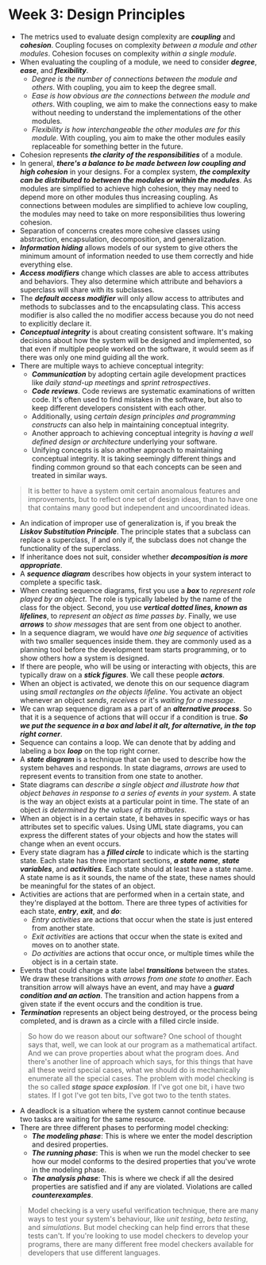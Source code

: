 # Week 3: Design Principles

- The metrics used to evaluate design complexity are ***coupling*** and ***cohesion***. Coupling focuses on complexity *between a module and other modules*. Cohesion focuses on complexity *within a single module*.
- When evaluating the coupling of a module, we need to consider ***degree***, ***ease***, and ***flexibility***.
  - *Degree is the number of connections between the module and others*. With coupling, you aim to keep the degree small.
  - *Ease is how obvious are the connections between the module and others*. With coupling, we aim to make the connections easy to make without needing to understand the implementations of the other modules.
  - *Flexibility is how interchangeable the other modules are for this module*. With coupling, you aim to make the other modules easily replaceable for something better in the future.
- Cohesion represents ***the clarity of the responsibilities*** of a module.
- In general, ***there's a balance to be made between low coupling and high cohesion*** in your designs. For a complex system, ***the complexity can be distributed to between the modules or within the modules***. As modules are simplified to achieve high cohesion, they may need to depend more on other modules thus increasing coupling. As connections between modules are simplified to achieve low coupling, the modules may need to take on more responsibilities thus lowering cohesion.
- Separation of concerns creates more cohesive classes using abstraction, encapsulation, decomposition, and generalization.
- ***Information hiding*** allows models of our system to give others the minimum amount of information needed to use them correctly and hide everything else.
- ***Access modifiers*** change which classes are able to access attributes and behaviors. They also determine which attribute and behaviors a superclass will share with its subclasses.
- The ***default access modifier*** will only allow access to attributes and methods to subclasses and to the encapsulating class. This access modifier is also called the no modifier access because you do not need to explicitly declare it.
- ***Conceptual integrity*** is about creating consistent software. It's making decisions about how the system will be designed and implemented, so that even if multiple people worked on the software, it would seem as if there was only one mind guiding all the work.
- There are multiple ways to achieve conceptual integrity:
  - ***Communication*** by adopting certain agile development practices like *daily stand-up meetings* and *sprint retrospectives*.
  - ***Code reviews***. Code reviews are systematic examinations of written code. It's often used to find mistakes in the software, but also to keep different developers consistent with each other.
  - Additionally, using *certain design principles and programming constructs* can also help in maintaining conceptual integrity.
  - Another approach to achieving conceptual integrity is *having a well defined design or architecture* underlying your software.
  - Unifying concepts is also another approach to maintaining conceptual integrity. It is taking seemingly different things and finding common ground so that each concepts can be seen and treated in similar ways.

> It is better to have a system omit certain anomalous features and improvements, but to reflect one set of design ideas, than to have one that contains many good but independent and uncoordinated ideas.

- An indication of improper use of generalization is, if you break the ***Liskov Substitution Principle***. The principle states that a subclass can replace a superclass, if and only if, the subclass does not change the functionality of the superclass.
- If inheritance does not suit, consider whether ***decomposition is more appropriate***.
- A ***sequence diagram*** describes how objects in your system interact to complete a specific task.
- When creating sequence diagrams, first you use a ***box*** to *represent role played by an object*. The role is typically labeled by the name of the class for the object. Second, you use ***vertical dotted lines, known as lifelines***, to *represent an object as time passes by*. Finally, we use ***arrows*** to *show messages* that are sent from one object to another.
- In a sequence diagram, we would have *one big sequence* of activities with two smaller sequences inside them. they are commonly used as a planning tool before the development team starts programming, or to show others how a system is designed.
- If there are people, who will be using or interacting with objects, this are typically draw on a ***stick figures***. We call these people ***actors***.
- When an object is activated, we denote this on our sequence diagram using *small rectangles on the objects lifeline*. You activate an object whenever an object *sends*, *receives* or it's *waiting for a message*.
- We can wrap sequence digram as a part of an ***alternative process***. So that it is a sequence of actions that will occur if a condition is true. ***So we put the sequence in a box and label it alt, for alternative, in the top right corner***.
- Sequence can contains a loop. We can denote that by adding and labeling a box ***loop*** on the top right corner.
- A ***state diagram*** is a technique that can be used to describe how the system behaves and responds. In state diagrams, *arrows* are used to represent events to transition from one state to another.
- State diagrams can *describe a single object and illustrate how that object behaves in response to a series of events in your system*. A state is the way an object exists at a particular point in time. The state of an object *is determined by the values of its attributes*.
- When an object is in a certain state, it behaves in specific ways or has attributes set to specific values. Using UML state diagrams, you can express the different states of your objects and how the states will change when an event occurs.
- Every state diagram has a ***filled circle*** to indicate which is the starting state. Each state has three important sections, ***a state name***, ***state variables***, and ***activities***. Each state should at least have a state name. A state name is as it sounds, the name of the state, these names should be meaningful for the states of an object.
- Activities are actions that are performed when in a certain state, and they're displayed at the bottom. There are three types of activities for each state, ***entry***, ***exit***, and ***do***:
  - *Entry activities* are actions that occur when the state is just entered from another state.
  - *Exit activities* are actions that occur when the state is exited and moves on to another state.
  - *Do activities* are actions that occur once, or multiple times while the object is in a certain state.
- Events that could change a state label ***transitions*** between the states. We draw these transitions with *arrows from one state to another*. Each transition arrow will always have an event, and may have a ***guard condition and an action***. The transition and action happens from a given state if the event occurs and the condition is true.
- ***Termination*** represents an object being destroyed, or the process being completed, and is drawn as a circle with a filled circle inside.

> So how do we reason about our software? One school of thought says that, well, we can look at our program as a mathematical artifact. And we can prove properties about what the program does. And there's another line of approach which says, for this things that have all these weird special cases, what we should do is mechanically enumerate all the special cases.
> The problem with model checking is the so called ***stage space explosion***. If I've got one bit, i have two states. If I got I've got ten bits, I've got two to the tenth states.

- A deadlock is a situation where the system cannot continue because two tasks are waiting for the same resource.
- There are three different phases to performing model checking:
  - ***The modeling phase***: This is where we enter the model description and desired properties.
  - ***The running phase***: This is when we run the model checker to see how our model conforms to the desired properties that you've wrote in the modeling phase.
  - ***The analysis phase***: This is where we check if all the desired properties are satisfied and if any are violated. Violations are called ***counterexamples***.

> Model checking is a very useful verification technique, there are many ways to test your system's behaviour, like *unit testing*, *beta testing*, and *simulations*. But model checking can help find errors that these tests can't. If you're looking to use model checkers to develop your programs, there are many different free model checkers available for developers that use different languages.